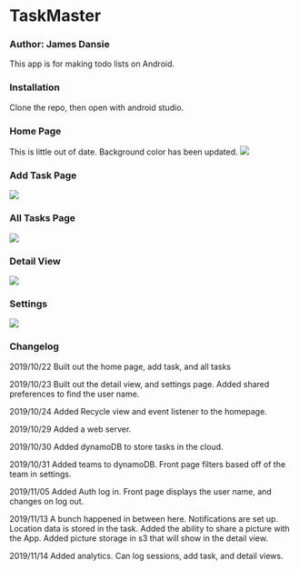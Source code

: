 # TaskMaster
### Author: James Dansie

This app is for making todo lists on Android. 

### Installation
Clone the repo, then open with android studio.

### Home Page
This is little out of date. Background color has been updated.
![](screenshots/homepage.png)
### Add Task Page
![](screenshots/addtask.png)
### All Tasks Page
![](screenshots/alltasks.png)
### Detail View
![](screenshots/detail.png)
### Settings
![](screenshots/settings.png)

### Changelog
2019/10/22
Built out the home page, add task, and all tasks  

2019/10/23
Built out the detail view, and settings page. Added shared preferences to find the user name.

2019/10/24
Added Recycle view and event listener to the homepage.

2019/10/29
Added a web server.

2019/10/30
Added dynamoDB to store tasks in the cloud.

2019/10/31
Added teams to dynamoDB. Front page filters based off of the team in settings.

2019/11/05
Added Auth log in. Front page displays the user name, and changes on log out.

2019/11/13
A bunch happened in between here. Notifications are set up. Location data is stored in the task. Added the ability to share a picture with the App. Added picture storage in s3 that will show in the detail view.

2019/11/14
Added analytics. Can log sessions, add task, and detail views. 